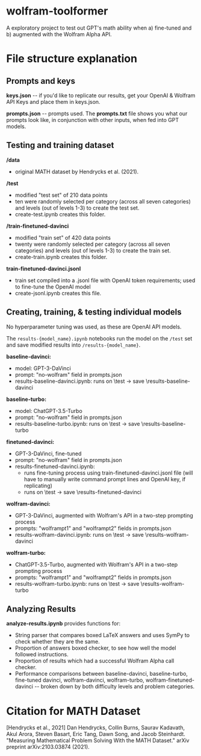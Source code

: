 # wolfram-toolformer

A exploratory project to test out GPT's math ability when a) fine-tuned and b) augmented with the Wolfram Alpha API.

# File structure explanation

## Prompts and keys

**keys.json** -- if you'd like to replicate our results, get your OpenAI & Wolfram API Keys and place them in keys.json.

**prompts.json** -- prompts used. The **prompts.txt** file shows you what our prompts look like, in conjunction with other inputs, when fed into GPT models.

## Testing and training dataset

**/data**
- original MATH dataset by Hendrycks et al. (2021).

**/test** 
- modified "test set" of 210 data points
- ten were randomly selected per category (across all seven categories) and levels (out of levels 1-3) to create the test set.
- create-test.ipynb creates this folder.

**/train-finetuned-davinci**
- modified "train set" of 420 data points
- twenty were randomly selected per category (across all seven categories) and levels (out of levels 1-3) to create the train set.
- create-train.ipynb creates this folder.

**train-finetuned-davinci.jsonl**
- train set compiled into a .jsonl file with OpenAI token requirements; used to fine-tune the OpenAI model
- create-jsonl.ipynb creates this file.

## Creating, training, & testing individual models

No hyperparameter tuning was used, as these are OpenAI API models.

The ```results-{model_name}.ipynb``` notebooks run the model on the ```/test``` set and save modified results into ```/results-{model_name}```.

**baseline-davinci:**
- model: GPT-3-DaVinci
- prompt: "no-wolfram" field in prompts.json
- results-baseline-davinci.ipynb: runs on \test &rarr; save \results-baseline-davinci

**baseline-turbo:**
- model: ChatGPT-3.5-Turbo
- prompt: "no-wolfram" field in prompts.json
- results-baseline-turbo.ipynb: runs on \test &rarr; save \results-baseline-turbo

**finetuned-davinci:**
- GPT-3-DaVinci, fine-tuned
- prompt: "no-wolfram" field in prompts.json
- results-finetuned-davinci.ipynb:
    - runs fine-tuning process using train-finetuned-davinci.jsonl file (will have to manually write command prompt lines and OpenAI key, if replicating)
    - runs on \test &rarr; save \results-finetuned-davinci

**wolfram-davinci:**
- GPT-3-DaVinci, augmented with Wolfram's API in a two-step prompting process
- prompts: "wolframpt1" and "wolframpt2" fields in prompts.json
- results-wolfram-davinci.ipynb: runs on \test &rarr; save \results-wolfram-davinci

**wolfram-turbo:**
- ChatGPT-3.5-Turbo, augmented with Wolfram's API in a two-step prompting process
- prompts: "wolframpt1" and "wolframpt2" fields in prompts.json
- results-wolfram-turbo.ipynb: runs on \test &rarr; save \results-wolfram-turbo

## Analyzing Results

**analyze-results.ipynb** provides functions for:
- String parser that compares boxed LaTeX answers and uses SymPy to check whether they are the same.
- Proportion of answers boxed checker, to see how well the model followed instructions.
- Proportion of results which had a successful Wolfram Alpha call checker.
- Performance comparisons between baseline-davinci, baseline-turbo, fine-tuned davinci, wolfram-davinci, wolfram-turbo, wolfram-finetuned-davinci -- broken down by both difficulty levels and problem categories.

# Citation for MATH Dataset

[Hendrycks et al., 2021] Dan Hendrycks, Collin Burns, Saurav Kadavath, Akul Arora, Steven Basart, Eric Tang, Dawn Song, and Jacob Steinhardt. "Measuring Mathematical Problem Solving With the MATH Dataset." arXiv preprint arXiv:2103.03874 (2021).
